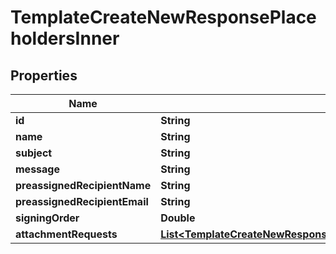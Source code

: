 

# TemplateCreateNewResponsePlaceholdersInner


## Properties

| Name | Type | Description | Notes |
|------------ | ------------- | ------------- | -------------|
|**id** | **String** |  |  [optional] |
|**name** | **String** |  |  [optional] |
|**subject** | **String** |  |  [optional] |
|**message** | **String** |  |  [optional] |
|**preassignedRecipientName** | **String** |  |  [optional] |
|**preassignedRecipientEmail** | **String** |  |  [optional] |
|**signingOrder** | **Double** |  |  [optional] |
|**attachmentRequests** | [**List&lt;TemplateCreateNewResponsePlaceholdersInnerAttachmentRequestsInner&gt;**](TemplateCreateNewResponsePlaceholdersInnerAttachmentRequestsInner.md) |  |  [optional] |



